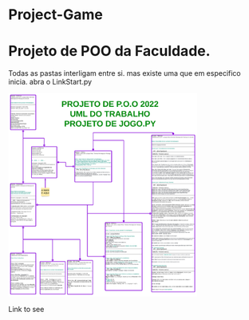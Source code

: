# Project-Game
<h1>Projeto de POO da Faculdade.</h1>
<p>Todas as pastas interligam entre si.
mas existe uma que em especifico inicia.
abra o LinkStart.py</p>

<img alt='SomePicture.png' src="https://github.com/MoisesMonter/Project-Game/blob/main/UML%20PROJETO%20GAME.png" style='max-width: 75%;'/>
</br>
<p><link onclick="window.open(this.href,'_blank');return false;" href="https://lucid.app/lucidchart/f3c8ee77-f5ad-4758-ae28-d24d46b5fdb1/edit?invitationId=inv_53cde881-f8a7-4234-ac5a-a4a715691f69">Link to see</link></p>
